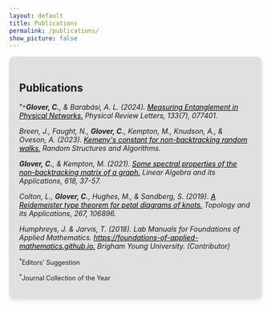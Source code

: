 ```yaml
---
layout: default
title: Publications
permalink: /publications/
show_picture: false
---
```


<div style="background-color: #e0e0e0; padding: 20px; border-radius: 10px; box-shadow: 0 4px 6px rgba(0, 0, 0, 0.1);">
<h2> Publications </h2>
<p>
  <i><sup style="vertical-align: top;">*</sup><sup style="vertical-align: top;">+</sup><b>Glover, C.</b>, & Barabási, A. L. (2024). <a href="https://journals.aps.org/prl/abstract/10.1103/PhysRevLett.133.077401" target="_blank" style="color: black">Measuring Entanglement in Physical
Networks.</a> Physical Review Letters, 133(7), 077401.</i>
</p>
<p>
  <i>Breen, J., Faught, N., <b>Glover, C.</b>, Kempton, M., Knudson, A., & Oveson, A. (2023).
<a href="https://onlinelibrary.wiley.com/doi/abs/10.1002/rsa.21144" target="_blank" style="color: black">Kemeny's constant for non-backtracking random walks.</a> Random Structures and
Algorithms.</i>
</p>
<p>
  <i><b>Glover, C.</b>, & Kempton, M. (2021). <a href="https://www.sciencedirect.com/science/article/pii/S0024379521000410" target="_blank" style="color: black">Some spectral properties of the non-backtracking
matrix of a graph.</a> Linear Algebra and its Applications, 618, 37-57.</i>
</p>
<p>
  <i>Colton, L., <b>Glover, C.</b>, Hughes, M., & Sandberg, S. (2019). <a href="https://www.sciencedirect.com/science/article/pii/S0166864119303074" target="_blank" style="color: black">A Reidemeister type
theorem for petal diagrams of knots.</a> Topology and its Applications, 267, 106896.</i>
</p>
<p>
  <i>Humphreys, J. & Jarvis, T. (2018). Lab Manuals for Foundations of Applied
Mathematics. <a href="https://foundations-of-applied-mathematics.github.io" target="_blank" style="color: black">https://foundations-of-applied-mathematics.github.io.</a> Brigham Young
University. (Contributor)</i>
</p>
<p style="margin-top: 10px; font-size: .9em; vertical-align: top;">
<sup>*</sup>Editors' Suggestion
</p>
<p style="margin-top: 10px; font-size: .9em; vertical-align: top;">
<sup>*</sup>Journal Collection of the Year
</p>
</div>